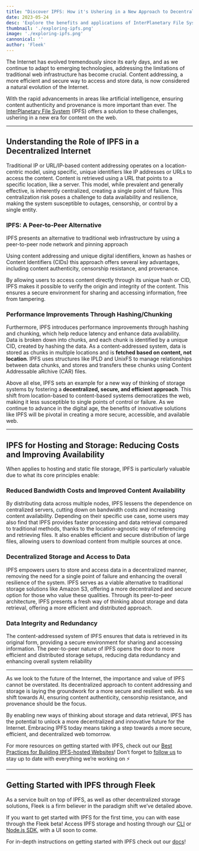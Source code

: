 ```yaml
---
title: "Discover IPFS: How it's Ushering in a New Approach to Decentralized Internet & Storage"
date: 2023-05-24
desc: 'Explore the benefits and applications of InterPlanetary File System (IPFS) technology for decentralized content addressing, storage, and hosting, and learn how to get started with IPFS through Fleek!'
thumbnail: './exploring-ipfs.png'
image: './exploring-ipfs.png'
cannonical: ''
author: 'Fleek'
---
```


The Internet has evolved tremendously since its early days, and as we continue to adapt to emerging technologies, addressing the limitations of traditional web infrastructure has become crucial. Content addressing, a more efficient and secure way to access and store data, is now considered a natural evolution of the Internet.

With the rapid advancements in areas like artificial intelligence, ensuring content authenticity and provenance is more important than ever. The [InterPlanetary File System](https://ipfs.tech/) (IPFS) offers a solution to these challenges, ushering in a new era for content on the web.

---

## Understanding the Role of IPFS in a Decentralized Internet

Traditional IP or URL/IP-based content addressing operates on a location-centric model, using specific, unique identifiers like IP addresses or URLs to access the content. Content is retrieved using a URL that points to a specific location, like a server. This model, while prevalent and generally effective, is inherently centralized, creating a single point of failure. This centralization risk poses a challenge to data availability and resilience, making the system susceptible to outages, censorship, or control by a single entity.

### IPFS: A Peer-to-Peer Alternative

IPFS presents an alternative to traditional web infrastructure by using a peer-to-peer node network and pinning approach

Using content addressing and unique digital identifiers, known as hashes or Content Identifiers (CIDs) this approach offers several key advantages, including content authenticity, censorship resistance, and provenance.

By allowing users to access content directly through its unique hash or CID, IPFS makes it possible to verify the origin and integrity of the content. This ensures a secure environment for sharing and accessing information, free from tampering.

### Performance Improvements Through Hashing/Chunking

Furthermore, IPFS introduces performance improvements through hashing and chunking, which help reduce latency and enhance data availability. Data is broken down into chunks, and each chunk is identified by a unique CID, created by hashing the data. As a content-addressed system, data is stored as chunks in multiple locations and is **fetched based on content, not location**. IPFS uses structures like IPLD and UnixFS to manage relationships between data chunks, and stores and transfers these chunks using Content Addressable aRchive (CAR) files.

Above all else, IPFS sets an example for a new way of thinking of storage systems by fostering a **decentralized, secure, and efficient approach**. This shift from location-based to content-based systems democratizes the web, making it less susceptible to single points of control or failure. As we continue to advance in the digital age, the benefits of innovative solutions like IPFS will be pivotal in creating a more secure, accessible, and available web.

---

## IPFS for Hosting and Storage: Reducing Costs and Improving Availability

When applies to hosting and static file storage, IPFS is particularly valuable due to what its core principles enable:

### Reduced Bandwidth Costs and Improved Content Availability

By distributing data across multiple nodes, IPFS lessens the dependence on centralized servers, cutting down on bandwidth costs and increasing content availability. Depending on their specific use case, some users may also find that IPFS provides faster processing and data retrieval compared to traditional methods, thanks to the location-agnostic way of referencing and retrieving files. It also enables efficient and secure distribution of large files, allowing users to download content from multiple sources at once.

### Decentralized Storage and Access to Data

IPFS empowers users to store and access data in a decentralized manner, removing the need for a single point of failure and enhancing the overall resilience of the system. IPFS serves as a viable alternative to traditional storage solutions like Amazon S3, offering a more decentralized and secure option for those who value these qualities. Through its peer-to-peer architecture, IPFS presents a fresh way of thinking about storage and data retrieval, offering a more efficient and distributed approach.

### Data Integrity and Redundancy

The content-addressed system of IPFS ensures that data is retrieved in its original form, providing a secure environment for sharing and accessing information. The peer-to-peer nature of IPFS opens the door to more efficient and distributed storage setups, reducing data redundancy and enhancing overall system reliability

---

As we look to the future of the Internet, the importance and value of IPFS cannot be overstated. Its decentralized approach to content addressing and storage is laying the groundwork for a more secure and resilient web. As we shift towards AI, ensuring content authenticity, censorship resistance, and provenance should be the focus.

By enabling new ways of thinking about storage and data retrieval, IPFS has the potential to unlock a more decentralized and innovative future for the Internet. Embracing IPFS today means taking a step towards a more secure, efficient, and decentralized web tomorrow.

For more resources on getting started with IPFS, check out our [Best Practices for Building IPFS-hosted Websites](https://blog.fleek.xyz/post/hosting-on-ipfs-best-practices-troubleshooting/)! Don’t forget to [follow us](https://linktr.ee/fleek) to stay up to date with everything we’re working on ⚡

---

## Getting Started with IPFS through Fleek

As a service built on top of IPFS, as well as other decentralized storage solutions, Fleek is a firm believer in the paradigm shift we’ve detailed above.

If you want to get started with IPFS for the first time, you can with ease through the Fleek beta! Access IPFS storage and hosting through our [CLI](https://docs.fleek.xyz/docs/CLI/) or [Node.js SDK](https://docs.fleek.xyz/docs/SDK/), with a UI soon to come.

For in-depth instructions on getting started with IPFS check out our [docs](https://docs.fleek.xyz/docs/CLI/ipfs)!
